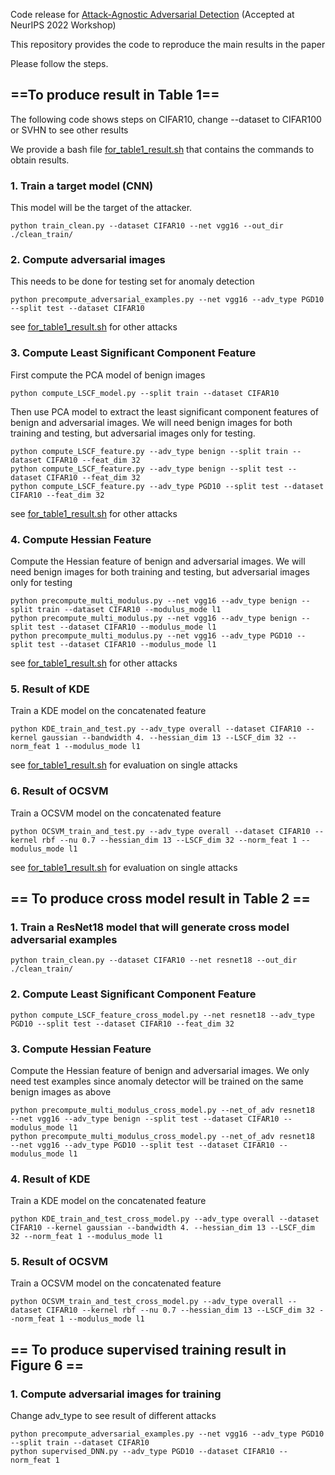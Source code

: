 Code release for [Attack-Agnostic Adversarial Detection](https://openreview.net/pdf?id=I6qYtguqZoR) (Accepted at NeurIPS 2022 Workshop)

This repository provides the code to reproduce the main results in the paper

Please follow the steps. 

## ==To produce result in Table 1==

The following code shows steps on CIFAR10, change --dataset to CIFAR100 or SVHN to see other results

We provide a bash file [for_table1_result.sh](for_table1_result.sh) that contains the commands to obtain results.

### 1. Train a target model (CNN)

This model will be the target of the attacker.
```
python train_clean.py --dataset CIFAR10 --net vgg16 --out_dir ./clean_train/
```

### 2. Compute adversarial images

This needs to be done for testing set for anomaly detection
```
python precompute_adversarial_examples.py --net vgg16 --adv_type PGD10 --split test --dataset CIFAR10
```

see [for_table1_result.sh](for_table1_result.sh) for other attacks

### 3. Compute Least Significant Component Feature
First compute the PCA model of benign images
```
python compute_LSCF_model.py --split train --dataset CIFAR10
```

Then use PCA model to extract the least significant component features of benign and adversarial images. We will need benign images for both training and testing, but adversarial images only for testing.
```
python compute_LSCF_feature.py --adv_type benign --split train --dataset CIFAR10 --feat_dim 32
python compute_LSCF_feature.py --adv_type benign --split test --dataset CIFAR10 --feat_dim 32
python compute_LSCF_feature.py --adv_type PGD10 --split test --dataset CIFAR10 --feat_dim 32
```
see [for_table1_result.sh](for_table1_result.sh) for other attacks

### 4. Compute Hessian Feature
Compute the Hessian feature of benign and adversarial images. We will need benign images for both training and testing, but adversarial images only for testing
```
python precompute_multi_modulus.py --net vgg16 --adv_type benign --split train --dataset CIFAR10 --modulus_mode l1
python precompute_multi_modulus.py --net vgg16 --adv_type benign --split test --dataset CIFAR10 --modulus_mode l1
python precompute_multi_modulus.py --net vgg16 --adv_type PGD10 --split test --dataset CIFAR10 --modulus_mode l1
```
see [for_table1_result.sh](for_table1_result.sh) for other attacks

### 5. Result of KDE
Train a KDE model on the concatenated feature
```
python KDE_train_and_test.py --adv_type overall --dataset CIFAR10 --kernel gaussian --bandwidth 4. --hessian_dim 13 --LSCF_dim 32 --norm_feat 1 --modulus_mode l1
```
see [for_table1_result.sh](for_table1_result.sh) for evaluation on single attacks
### 6. Result of OCSVM
Train a OCSVM model on the concatenated feature
```
python OCSVM_train_and_test.py --adv_type overall --dataset CIFAR10 --kernel rbf --nu 0.7 --hessian_dim 13 --LSCF_dim 32 --norm_feat 1 --modulus_mode l1
```
see [for_table1_result.sh](for_table1_result.sh) for evaluation on single attacks


## == To produce cross model result in Table 2 ==
### 1. Train a ResNet18 model that will generate cross model adversarial examples

```
python train_clean.py --dataset CIFAR10 --net resnet18 --out_dir ./clean_train/
```

### 2. Compute Least Significant Component Feature
```
python compute_LSCF_feature_cross_model.py --net resnet18 --adv_type PGD10 --split test --dataset CIFAR10 --feat_dim 32
```
### 3. Compute Hessian Feature

Compute the Hessian feature of benign and adversarial images. We only need test examples since anomaly detector will be trained on the same benign images as above
```
python precompute_multi_modulus_cross_model.py --net_of_adv resnet18  --net vgg16 --adv_type benign --split test --dataset CIFAR10 --modulus_mode l1
python precompute_multi_modulus_cross_model.py --net_of_adv resnet18  --net vgg16 --adv_type PGD10 --split test --dataset CIFAR10 --modulus_mode l1
```
### 4. Result of KDE
Train a KDE model on the concatenated feature
```
python KDE_train_and_test_cross_model.py --adv_type overall --dataset CIFAR10 --kernel gaussian --bandwidth 4. --hessian_dim 13 --LSCF_dim 32 --norm_feat 1 --modulus_mode l1
```

### 5. Result of OCSVM
Train a OCSVM model on the concatenated feature
```
python OCSVM_train_and_test_cross_model.py --adv_type overall --dataset CIFAR10 --kernel rbf --nu 0.7 --hessian_dim 13 --LSCF_dim 32 --norm_feat 1 --modulus_mode l1
```

## == To produce supervised training result in Figure 6 ==
### 1. Compute adversarial images for training

Change adv_type to see result of different attacks
```
python precompute_adversarial_examples.py --net vgg16 --adv_type PGD10 --split train --dataset CIFAR10
python supervised_DNN.py --adv_type PGD10 --dataset CIFAR10 --norm_feat 1
```
